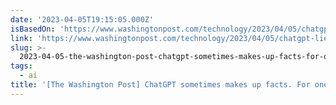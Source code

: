 ```yaml
---
date: '2023-04-05T19:15:05.000Z'
isBasedOn: 'https://www.washingtonpost.com/technology/2023/04/05/chatgpt-lies'
link: 'https://www.washingtonpost.com/technology/2023/04/05/chatgpt-lies'
slug: >-
  2023-04-05-the-washington-post-chatgpt-sometimes-makes-up-facts-for-one-law-prof-i
tags:
  - ai
title: '[The Washington Post] ChatGPT sometimes makes up facts. For one law prof, i'
---
```


